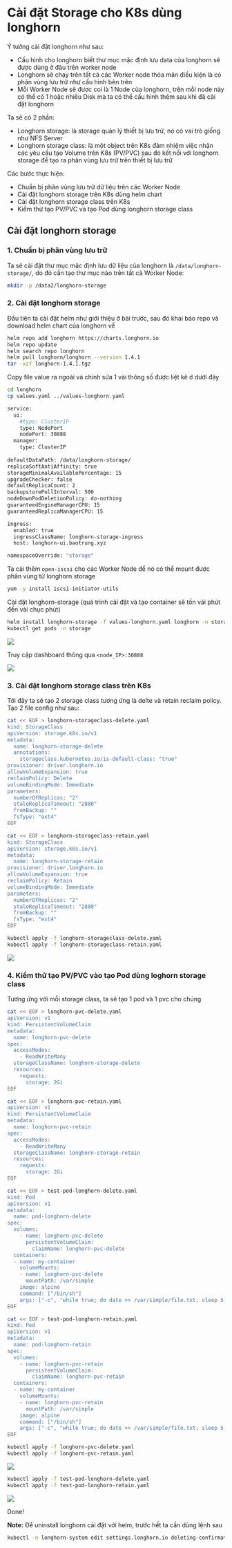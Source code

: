 # Cài đặt Storage cho K8s dùng longhorn

Ý tưởng cài đặt longhorn như sau:
- Cấu hình cho longhorn biết thư mục mặc định lưu data của longhorn sẽ được dùng ở đâu trên worker node
- Longhorn sẽ chạy trên tất cả các Worker node thỏa mãn điều kiện là có phân vùng lưu trữ như cấu hình bên trên
- Mỗi Worker Node sẽ được coi là 1 Node của longhorn, trên mỗi node này có thể có 1 hoặc nhiều Disk mà ta có thể cấu hình thêm sau khi đã cài đặt longhorn

Ta sẽ có 2 phần:
- Longhorn storage: là storage quản lý thiết bị lưu trữ, nó có vai trò giống như NFS Server
- Longhorn storage class: là một object trên K8s đảm nhiệm việc nhận các yêu cầu tạo Volume trên K8s (PV/PVC) sau đó kết nối với longhorn storage để tạo ra phân vùng lưu trữ trên thiết bị lưu trữ

Các bước thực hiện:
- Chuẩn bị phân vùng lưu trữ dữ liệu trên các Worker Node
- Cài đặt longhorn storage trên K8s dùng helm chart
- Cài đặt longhorn storage class trên K8s
- Kiểm thử tạo PV/PVC và tạo Pod dùng longhorn storage class

## Cài đặt longhorn storage

### 1. Chuẩn bị phân vùng lưu trữ

Ta sẽ cài đặt thư mục mặc định lưu dữ liệu của longhorn là ```/data/longhorn-storage/```, do đó cần tạo thư mục nào trên tất cả Worker Node:

```sh
mkdir -p /data2/longhorn-storage
```

### 2. Cài đặt longhorn storage

Đầu tiên ta cài đặt helm như giới thiệu ở bài trước, sau đó khai báo repo và download helm chart của longhorn về

```sh
helm repo add longhorn https://charts.longhorn.io
helm repo update
helm search repo longhorn
helm pull longhorn/longhorn --version 1.4.1
tar -xzf longhorn-1.4.1.tgz
```

Copy file value ra ngoài và chỉnh sửa 1 vài thông số được liệt kê ở dưới đây

```sh
cd longhorn
cp values.yaml ../values-longhorn.yaml
```

```sh
service:
  ui:
    #type: ClusterIP
    type: NodePort
    nodePort: 30888
  manager:
    type: ClusterIP
    
defaultDataPath: /data/longhorn-storage/
replicaSoftAntiAffinity: true
storageMinimalAvailablePercentage: 15
upgradeChecker: false
defaultReplicaCount: 2
backupstorePollInterval: 500
nodeDownPodDeletionPolicy: do-nothing
guaranteedEngineManagerCPU: 15
guaranteedReplicaManagerCPU: 15

ingress:  
  enabled: true
  ingressClassName: longhorn-storage-ingress
  host: longhorn-ui.baotrung.xyz

namespaceOverride: "storage"
```

Ta cài thêm ```open-iscsi``` cho các Worker Node để nó có thể mount được phân vùng từ longhorn storage

```sh
yum -y install iscsi-initiator-utils
```

Cài đặt longhorn-storage (quá trình cài đặt và tạo container sẽ tốn vài phút đến vài chục phút)

```sh
helm install longhorn-storage -f values-longhorn.yaml longhorn -n storage
kubectl get pods -n storage
```

![](./images/K8s_Storage_4.png)

Truy cập dashboard thông qua ```<node_IP>:30888```

![](./images/K8s_Storage_3.png)

### 3. Cài đặt longhorn storage class trên K8s

Tới đây ta sẽ tạo 2 storage class tương ứng là delte và retain reclaim policy. Tạo 2 file config như sau:

```sh
cat << EOF > longhorn-storageclass-delete.yaml
kind: StorageClass
apiVersion: storage.k8s.io/v1
metadata:
  name: longhorn-storage-delete
  annotations:
    storageclass.kubernetes.io/is-default-class: "true"
provisioner: driver.longhorn.io
allowVolumeExpansion: true
reclaimPolicy: Delete
volumeBindingMode: Immediate
parameters:
  numberOfReplicas: "2"
  staleReplicaTimeout: "2880"
  fromBackup: ""
  fsType: "ext4"
EOF
```

```sh
cat << EOF > longhorn-storageclass-retain.yaml
kind: StorageClass
apiVersion: storage.k8s.io/v1
metadata:
  name: longhorn-storage-retain
provisioner: driver.longhorn.io
allowVolumeExpansion: true
reclaimPolicy: Retain
volumeBindingMode: Immediate
parameters:
  numberOfReplicas: "2"
  staleReplicaTimeout: "2880"
  fromBackup: ""
  fsType: "ext4"
EOF
```

```sh
kubectl apply -f longhorn-storageclass-delete.yaml
kubectl apply -f longhorn-storageclass-retain.yaml
```

![](./images/K8s_Storage_5.png)

### 4. Kiểm thử tạo PV/PVC vào tạo Pod dùng loghorn storage class

Tương ứng với mỗi storage class, ta sẽ tạo 1 pod và 1 pvc cho chúng

```sh
cat << EOF > longhorn-pvc-delete.yaml
apiVersion: v1
kind: PersistentVolumeClaim
metadata:
  name: longhorn-pvc-delete
spec:
  accessModes:
    - ReadWriteMany
  storageClassName: longhorn-storage-delete
  resources:
    requests:
      storage: 2Gi
EOF
```

```sh
cat << EOF > longhorn-pvc-retain.yaml
apiVersion: v1
kind: PersistentVolumeClaim
metadata:
  name: longhorn-pvc-retain
spec:
  accessModes:
    - ReadWriteMany
  storageClassName: longhorn-storage-retain
  resources:
    requests:
      storage: 2Gi
EOF
```

```sh
cat << EOF > test-pod-longhorn-delete.yaml
kind: Pod
apiVersion: v1
metadata:
  name: pod-longhorn-delete
spec:
  volumes:
    - name: longhorn-pvc-delete
      persistentVolumeClaim:
        claimName: longhorn-pvc-delete
  containers:
  - name: my-container
    volumeMounts:
    - name: longhorn-pvc-delete
      mountPath: /var/simple
    image: alpine
    command: ["/bin/sh"]
    args: ["-c", "while true; do date >> /var/simple/file.txt; sleep 5; done"]
EOF
```

```sh
cat << EOF > test-pod-longhorn-retain.yaml
kind: Pod
apiVersion: v1
metadata:
  name: pod-longhorn-retain
spec:
  volumes:
    - name: longhorn-pvc-retain
      persistentVolumeClaim:
        claimName: longhorn-pvc-retain
  containers:
  - name: my-container
    volumeMounts:
    - name: longhorn-pvc-retain
      mountPath: /var/simple
    image: alpine
    command: ["/bin/sh"]
    args: ["-c", "while true; do date >> /var/simple/file.txt; sleep 5; done"]
EOF
```

```sh
kubectl apply -f longhorn-pvc-delete.yaml
kubectl apply -f longhorn-pvc-retain.yaml
```

![](./images/K8s_Storage_6.png)

```sh
kubectl apply -f test-pod-longhorn-delete.yaml
kubectl apply -f test-pod-longhorn-retain.yaml
```

![](./images/K8s_Storage_7.png)

Done!

**Note:** Để uninstall longhorn cài đặt với helm, trước hết ta cần dùng lệnh sau

```sh
kubectl -n longhorn-system edit settings.longhorn.io deleting-confirmation-flag
```